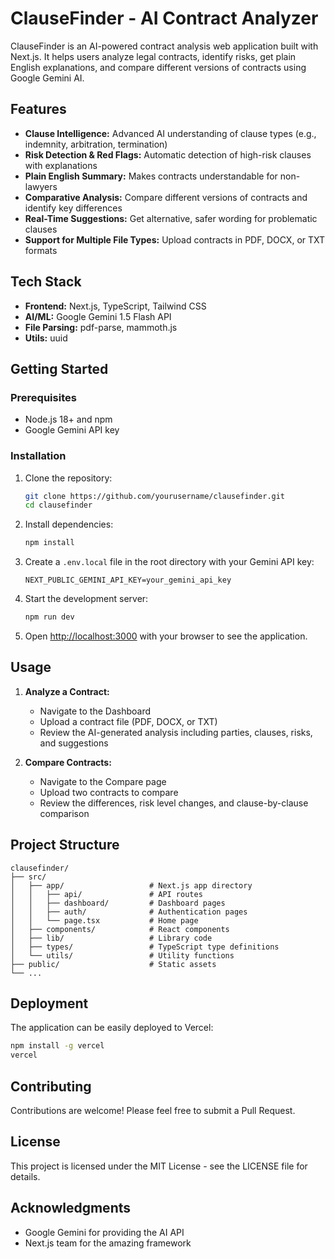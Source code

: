 # ClauseFinder - AI Contract Analyzer

ClauseFinder is an AI-powered contract analysis web application built with Next.js. It helps users analyze legal contracts, identify risks, get plain English explanations, and compare different versions of contracts using Google Gemini AI.

## Features

- **Clause Intelligence:** Advanced AI understanding of clause types (e.g., indemnity, arbitration, termination)
- **Risk Detection & Red Flags:** Automatic detection of high-risk clauses with explanations
- **Plain English Summary:** Makes contracts understandable for non-lawyers
- **Comparative Analysis:** Compare different versions of contracts and identify key differences
- **Real-Time Suggestions:** Get alternative, safer wording for problematic clauses
- **Support for Multiple File Types:** Upload contracts in PDF, DOCX, or TXT formats

## Tech Stack

- **Frontend:** Next.js, TypeScript, Tailwind CSS
- **AI/ML:** Google Gemini 1.5 Flash API
- **File Parsing:** pdf-parse, mammoth.js
- **Utils:** uuid

## Getting Started

### Prerequisites

- Node.js 18+ and npm
- Google Gemini API key

### Installation

1. Clone the repository:
   ```bash
   git clone https://github.com/yourusername/clausefinder.git
   cd clausefinder
   ```

2. Install dependencies:
   ```bash
   npm install
   ```

3. Create a `.env.local` file in the root directory with your Gemini API key:
   ```
   NEXT_PUBLIC_GEMINI_API_KEY=your_gemini_api_key
   ```

4. Start the development server:
   ```bash
   npm run dev
   ```

5. Open [http://localhost:3000](http://localhost:3000) with your browser to see the application.

## Usage

1. **Analyze a Contract:**
   - Navigate to the Dashboard
   - Upload a contract file (PDF, DOCX, or TXT)
   - Review the AI-generated analysis including parties, clauses, risks, and suggestions

2. **Compare Contracts:**
   - Navigate to the Compare page
   - Upload two contracts to compare
   - Review the differences, risk level changes, and clause-by-clause comparison

## Project Structure

```
clausefinder/
├── src/
│   ├── app/                   # Next.js app directory
│   │   ├── api/               # API routes
│   │   ├── dashboard/         # Dashboard pages
│   │   ├── auth/              # Authentication pages
│   │   └── page.tsx           # Home page
│   ├── components/            # React components
│   ├── lib/                   # Library code
│   ├── types/                 # TypeScript type definitions
│   └── utils/                 # Utility functions
├── public/                    # Static assets
└── ...
```

## Deployment

The application can be easily deployed to Vercel:

```bash
npm install -g vercel
vercel
```

## Contributing

Contributions are welcome! Please feel free to submit a Pull Request.

## License

This project is licensed under the MIT License - see the LICENSE file for details.

## Acknowledgments

- Google Gemini for providing the AI API
- Next.js team for the amazing framework 